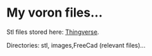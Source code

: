 # My voron files...

Stl files stored here: [Thingverse](https://www.thingiverse.com/thing:6511914).  

Directories: stl, images,FreeCad (relevant files)...

